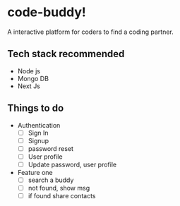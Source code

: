 # code-buddy!

A interactive platform for coders to find a coding partner. 

## Tech stack recommended 

 - Node js 
 - Mongo DB
 - Next Js 

## Things to do
  - Authentication
    - [ ] Sign In 
    - [ ] Signup
    - [ ] password reset 
    - [ ] User profile 
    - [ ] Update password, user profile
- Feature one 
    - [ ] search a buddy 
    - [ ] not found, show msg 
    - [ ] if found share contacts
